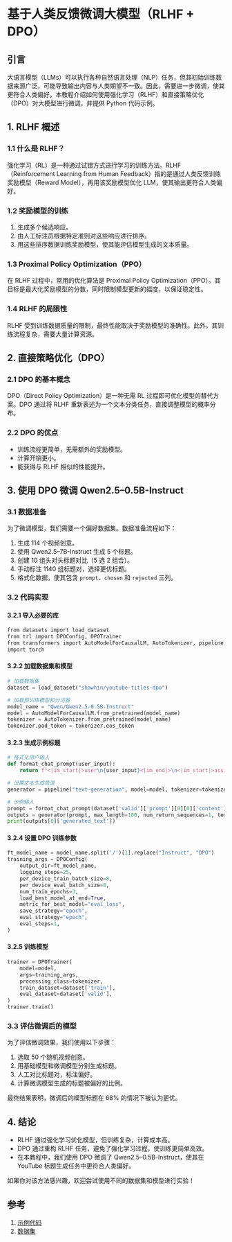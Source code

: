# 基于人类反馈微调大模型（RLHF + DPO）

## 引言
大语言模型（LLMs）可以执行各种自然语言处理（NLP）任务，但其初始训练数据来源广泛，可能导致输出内容与人类期望不一致。因此，需要进一步微调，使其更符合人类偏好。本教程介绍如何使用强化学习（RLHF）和直接策略优化（DPO）对大模型进行微调，并提供 Python 代码示例。

## 1. RLHF 概述
### 1.1 什么是 RLHF？
强化学习（RL）是一种通过试错方式进行学习的训练方法。RLHF（Reinforcement Learning from Human Feedback）指的是通过人类反馈训练奖励模型（Reward Model），再用该奖励模型优化 LLM，使其输出更符合人类偏好。

### 1.2 奖励模型的训练
1. 生成多个候选响应。
2. 由人工标注员根据特定准则对这些响应进行排序。
3. 用这些排序数据训练奖励模型，使其能评估模型生成的文本质量。

### 1.3 Proximal Policy Optimization（PPO）
在 RLHF 过程中，常用的优化算法是 Proximal Policy Optimization（PPO）。其目标是最大化奖励模型的分数，同时限制模型更新的幅度，以保证稳定性。

### 1.4 RLHF 的局限性
RLHF 受到训练数据质量的限制，最终性能取决于奖励模型的准确性。此外，其训练流程复杂，需要大量计算资源。

## 2. 直接策略优化（DPO）
### 2.1 DPO 的基本概念
DPO（Direct Policy Optimization）是一种无需 RL 过程即可优化模型的替代方案。DPO 通过将 RLHF 重新表述为一个文本分类任务，直接调整模型的概率分布。

### 2.2 DPO 的优点
- 训练流程更简单，无需额外的奖励模型。
- 计算开销更小。
- 能获得与 RLHF 相似的性能提升。

## 3. 使用 DPO 微调 Qwen2.5–0.5B-Instruct

### 3.1 数据准备
为了微调模型，我们需要一个偏好数据集。数据准备流程如下：
1. 生成 114 个视频创意。
2. 使用 Qwen2.5–7B-Instruct 生成 5 个标题。
3. 创建 10 组头对头标题对比（5 选 2 组合）。
4. 手动标注 1140 组标题对，选择更优标题。
5. 格式化数据，使其包含 `prompt`、`chosen` 和 `rejected` 三列。

### 3.2 代码实现
#### 3.2.1 导入必要的库
```markdown
from datasets import load_dataset
from trl import DPOConfig, DPOTrainer
from transformers import AutoModelForCausalLM, AutoTokenizer, pipeline
import torch
```

#### 3.2.2 加载数据集和模型
```python
# 加载数据集
dataset = load_dataset("shawhin/youtube-titles-dpo")

# 加载预训练模型和分词器
model_name = "Qwen/Qwen2.5-0.5B-Instruct"
model = AutoModelForCausalLM.from_pretrained(model_name)
tokenizer = AutoTokenizer.from_pretrained(model_name)
tokenizer.pad_token = tokenizer.eos_token
```

#### 3.2.3 生成示例标题
```python
# 格式化用户输入
def format_chat_prompt(user_input):
    return f"<|im_start|>user\n{user_input}<|im_end|>\n<|im_start|>assistant\n"

# 设置文本生成管道
generator = pipeline("text-generation", model=model, tokenizer=tokenizer)

# 示例输入
prompt = format_chat_prompt(dataset['valid']['prompt'][0][0]['content'])
outputs = generator(prompt, max_length=100, num_return_sequences=1, temperature=0.7)
print(outputs[0]['generated_text'])
```

#### 3.2.4 设置 DPO 训练参数
```python
ft_model_name = model_name.split('/')[1].replace("Instruct", "DPO")
training_args = DPOConfig(
    output_dir=ft_model_name,
    logging_steps=25,
    per_device_train_batch_size=8,
    per_device_eval_batch_size=8,
    num_train_epochs=3,
    load_best_model_at_end=True,
    metric_for_best_model="eval_loss",
    save_strategy="epoch",
    eval_strategy="epoch",
    eval_steps=1,
)
```

#### 3.2.5 训练模型
```python
trainer = DPOTrainer(
    model=model,
    args=training_args,
    processing_class=tokenizer,
    train_dataset=dataset['train'],
    eval_dataset=dataset['valid'],
)
trainer.train()
```

### 3.3 评估微调后的模型
为了评估微调效果，我们使用以下步骤：
1. 选取 50 个随机视频创意。
2. 用基础模型和微调模型分别生成标题。
3. 人工对比标题对，标注偏好。
4. 计算微调模型生成的标题被偏好的比例。

最终结果表明，微调后的模型标题在 68% 的情况下被认为更优。

## 4. 结论
- RLHF 通过强化学习优化模型，但训练复杂，计算成本高。
- DPO 通过重构 RLHF 任务，避免了强化学习过程，使训练更简单高效。
- 在本教程中，我们使用 DPO 微调了 Qwen2.5–0.5B-Instruct，使其在 YouTube 标题生成任务中更符合人类偏好。

如果你对该方法感兴趣，欢迎尝试使用不同的数据集和模型进行实验！



## 参考

1. [示例代码](https://github.com/ShawhinT/YouTube-Blog/blob/main/LLMs/dpo/1-generate_synthetic_titles.ipynb)
2. [数据集](https://huggingface.co/datasets/shawhin/youtube-titles-dpo)
